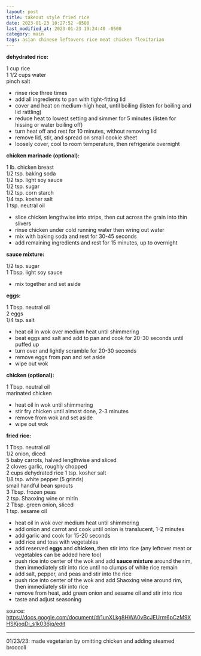 ```yaml
---
layout: post
title: takeout style fried rice
date: 2023-01-23 10:27:52 -0500
last_modified_at: 2023-01-23 19:24:40 -0500
category: main
tags: asian chinese leftovers rice meat chicken flexitarian
---
```


**dehydrated rice:**

1 cup rice  
1 1/2 cups water  
pinch salt  
* rinse rice three times
* add all ingredients to pan with tight-fitting lid
* cover and heat on medium-high heat, until boiling (listen for boiling and lid rattling)
* reduce heat to lowest setting and simmer for 5 minutes (listen for hissing or water boiling off)
* turn heat off and rest for 10 minutes, without removing lid
* remove lid, stir, and spread on small cookie sheet
* loosely cover, cool to room temperature, then refrigerate overnight


**chicken marinade (optional):**

1 lb. chicken breast  
1/2 tsp. baking soda  
1/2 tsp. light soy sauce  
1/2 tsp. sugar  
1/2 tsp. corn starch  
1/4 tsp. kosher salt  
1 tsp. neutral oil  
* slice chicken lengthwise into strips, then cut across the grain into thin slivers
* rinse chicken under cold running water then wring out water
* mix with baking soda and rest for 30-45 seconds
* add remaining ingredients and rest for 15 minutes, up to overnight

**sauce mixture:**

1/2 tsp. sugar  
1 Tbsp. light soy sauce  
* mix together and set aside


**eggs:**

1 Tbsp. neutral oil  
2 eggs  
1/4 tsp. salt  
* heat oil in wok over medium heat until shimmering
* beat eggs and salt and add to pan and cook for 20-30 seconds until puffed up
* turn over and lightly scramble for 20-30 seconds
* remove eggs from pan and set aside
* wipe out wok

**chicken (optional):**

1 Tbsp. neutral oil  
marinated chicken  
* heat oil in wok until shimmering
* stir fry chicken until almost done, 2-3 minutes
* remove from wok and set aside
* wipe out wok


**fried rice:**

1 Tbsp. neutral oil  
1/2 onion, diced  
5 baby carrots, halved lengthwise and sliced  
2 cloves garlic, roughly chopped  
2 cups dehydrated rice
1 tsp. kosher salt  
1/8 tsp. white pepper (5 grinds)  
small handful bean sprouts  
3 Tbsp. frozen peas  
2 tsp. Shaoxing wine or mirin  
2 Tbsp. green onion, sliced  
1 tsp. sesame oil  
* heat oil in wok over medium heat until shimmering
* add onion and carrot and cook until onion is translucent, 1-2 minutes
* add garlic and cook for 15-20 seconds
* add rice and toss with vegetables
* add reserved **eggs** and **chicken**, then stir into rice (any leftover meat or vegetables
  can be added here too)
* push rice into center of the wok and add **sauce mixture** around the rim, then immediately
  stir into rice until no clumps of white rice remain
* add salt, pepper, and peas and stir into the rice
* push rice into center of the wok and add Shaoxing wine around rim, then immediately
  stir into rice
* remove from heat, add green onion and sesame oil and stir into rice
* taste and adjust seasoning

source: <https://docs.google.com/document/d/1unXLkg8HWA0vBcJEUrm6pCzM9XHSKjoqDi_s1k036jg/edit>

---

01/23/23: made vegetarian by omitting chicken and adding steamed broccoli
